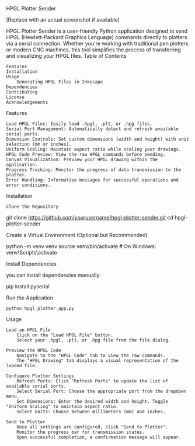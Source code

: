 HPGL Plotter Sender

(Replace with an actual screenshot if available)

HPGL Plotter Sender is a user-friendly Python application designed to send HPGL (Hewlett-Packard Graphics Language) commands directly to plotters via a serial connection. Whether you're working with traditional pen plotters or modern CNC machines, this tool simplifies the process of transferring and visualizing your HPGL files.
Table of Contents

    Features
    Installation
    Usage
        Generating HPGL Files in Inkscape
    Dependencies
    Contributing
    License
    Acknowledgements

Features

    Load HPGL Files: Easily load .hpgl, .plt, or .hpg files.
    Serial Port Management: Automatically detect and refresh available serial ports.
    Dimension Controls: Set custom dimensions (width and height) with unit selection (mm or inches).
    Uniform Scaling: Maintain aspect ratio while scaling your drawings.
    HPGL Code Preview: View the raw HPGL commands before sending.
    Canvas Visualization: Preview your HPGL drawing within the application.
    Progress Tracking: Monitor the progress of data transmission to the plotter.
    Error Handling: Informative messages for successful operations and error conditions.

Installation

    Clone the Repository

git clone https://github.com/yourusername/hpgl-plotter-sender.git
cd hpgl-plotter-sender

Create a Virtual Environment (Optional but Recommended)

python -m venv venv
source venv/bin/activate  # On Windows: venv\Scripts\activate

Install Dependencies

 you can install dependencies manually:

pip install pyserial

Run the Application

    python hpgl_plotter_app.py

Usage

    Load an HPGL File
        Click on the "Load HPGL File" button.
        Select your .hpgl, .plt, or .hpg file from the file dialog.

    Preview the HPGL Code
        Navigate to the "HPGL Code" tab to view the raw commands.
        The "HPGL Drawing" tab displays a visual representation of the loaded file.

    Configure Plotter Settings
        Refresh Ports: Click "Refresh Ports" to update the list of available serial ports.
        Select Serial Port: Choose the appropriate port from the dropdown menu.
        Set Dimensions: Enter the desired width and height. Toggle "Uniform Scaling" to maintain aspect ratio.
        Select Units: Choose between millimeters (mm) and inches.

    Send to Plotter
        Once all settings are configured, click "Send to Plotter".
        Monitor the progress bar for transmission status.
        Upon successful completion, a confirmation message will appear.
